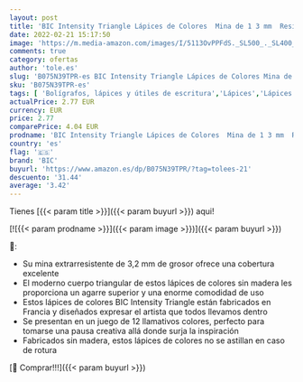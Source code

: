 ```yaml
---
layout: post
title: 'BIC Intensity Triangle Lápices de Colores  Mina de 1 3 mm  Resina sin Madera  Resistente a los Golpes - Colores Surtidos  Pack de 12'
date: 2022-02-21 15:17:50
image: 'https://m.media-amazon.com/images/I/5113OvPPFdS._SL500_._SL400_.jpg'
comments: true
category: ofertas
author: 'tole.es'
slug: 'B075N39TPR-es BIC Intensity Triangle Lápices de Colores Mina de 1 3 mm...'
sku: 'B075N39TPR-es'
tags: [ 'Bolígrafos, lápices y útiles de escritura','Lápices','Lápices de colores para adultos','Oficina y papelería','bic','lápices', ]
actualPrice: 2.77 EUR
currency: EUR
price: 2.77
comparePrice: 4.04 EUR
prodname: 'BIC Intensity Triangle Lápices de Colores  Mina de 1 3 mm  Resina sin Madera  Resistente a los Golpes - Colores Surtidos  Pack de 12'
country: 'es'
flag: '🇪🇸'
brand: 'BIC'
buyurl: 'https://www.amazon.es/dp/B075N39TPR/?tag=tolees-21'
descuento: '31.44'
average: '3.42'
---
```


Tienes [{{< param title >}}]({{< param buyurl >}}) aqui!

[![{{< param prodname >}}]({{< param image >}})]({{< param buyurl >}})

🔎:

- Su mina extrarresistente de 3,2 mm de grosor ofrece una cobertura excelente
- El moderno cuerpo triangular de estos lápices de colores sin madera les proporciona un agarre superior y una enorme comodidad de uso
- Estos lápices de colores BIC Intensity Triangle están fabricados en Francia y diseñados expresar el artista que todos llevamos dentro
- Se presentan en un juego de 12 llamativos colores, perfecto para tomarse una pausa creativa allá donde surja la inspiración
- Fabricados sin madera, estos lápices de colores no se astillan en caso de rotura

[🛒 Comprar!!!]({{< param buyurl >}})
